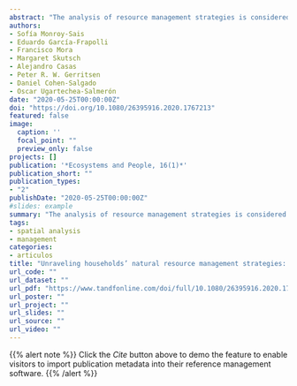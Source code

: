 ```yaml
---
abstract: "The analysis of resource management strategies is considered to be relevant to the conservation and sustainable use of ecosystems. In Mexico, ejidos are the most important of the land tenure institutions that grant access to resources inside communities. Although it is recognized that an ejido’s internal structure creates different social groups, few studies have explored their resource management strategies. The aim of this study was to characterize natural resource management strategies in two ejidos in a highly biodiverse region on the southern coast of Jalisco, Mexico. We sought to identify differences in strategies and the variables that explain these differences. We took the household as the unit of analysis, and conducted 55 structured interviews that tackled different aspects of households’ productive activities and natural resource management. We used cluster and ordination analyses to generate a typology of natural resources management strategies, and linear models to identify the variables that differed among groups. The results show that four different natural resources management strategies were strongly associated with differences in land tenure and the type of ecosystem that a household manages. This information can help us to enhance and diversify strategies for sustaining both ecosystems and community livelihoods."
authors:
- Sofía Monroy-Sais
- Eduardo García-Frapolli
- Francisco Mora
- Margaret Skutsch
- Alejandro Casas
- Peter R. W. Gerritsen
- Daniel Cohen-Salgado
- Oscar Ugartechea-Salmerón
date: "2020-05-25T00:00:00Z"
doi: "https://doi.org/10.1080/26395916.2020.1767213"
featured: false
image:
  caption: ''
  focal_point: ""
  preview_only: false
projects: []
publication: '*Ecosystems and People, 16(1)*'
publication_short: ""
publication_types:
- "2"
publishDate: "2020-05-25T00:00:00Z"
#slides: example
summary: "The analysis of resource management strategies is considered to be relevant to the conservation and sustainable use of ecosystems. In Mexico, ejidos are the most important of the land tenure institutions that grant access to resources inside communities. Although it is recognized that an ejido’s internal structure creates different social groups, few studies have explored their resource management strategies. The aim of this study was to characterize natural resource management strategies in two ejidos in a highly biodiverse region on the southern coast of Jalisco, Mexico. We sought to identify differences in strategies and the variables that explain these differences. We took the household as the unit of analysis, and conducted 55 structured interviews that tackled different aspects of households’ productive activities and natural resource management. We used cluster and ordination analyses to generate a typology of natural resources management strategies, and linear models to identify the variables that differed among groups. The results show that four different natural resources management strategies were strongly associated with differences in land tenure and the type of ecosystem that a household manages. This information can help us to enhance and diversify strategies for sustaining both ecosystems and community livelihoods."
tags:
- spatial analysis
- management
categories: 
- articulos
title: "Unraveling households’ natural resource management strategies: a case study in Jalisco, Mexico"
url_code: ""
url_dataset: ""
url_pdf: "https://www.tandfonline.com/doi/full/10.1080/26395916.2020.1767213"
url_poster: ""
url_project: ""
url_slides: ""
url_source: ""
url_video: ""
---
```


{{% alert note %}}
Click the *Cite* button above to demo the feature to enable visitors to import publication metadata into their reference management software.
{{% /alert %}}
